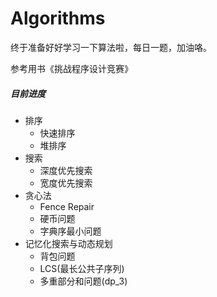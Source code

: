 # Algorithms
终于准备好好学习一下算法啦，每日一题，加油咯。

参考用书《挑战程序设计竞赛》
##### 目前进度
- 排序
  - 快速排序
  - 堆排序
- 搜索
  - 深度优先搜索
  - 宽度优先搜索
- 贪心法
  - Fence Repair
  - 硬币问题
  - 字典序最小问题
  
- 记忆化搜索与动态规划
  - 背包问题
  - LCS(最长公共子序列)
  - 多重部分和问题(dp_3)  

